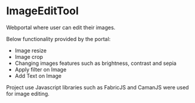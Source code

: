 # ImageEditTool

Webportal where user can edit their images.

Below functionality provided by the portal: 
* Image resize
* Image crop
* Changing images features such as brightness, contrast and sepia
* Apply filter on Image
* Add Text on Image

Project use Javascript libraries such as FabricJS and CamanJS were used for image editing. 
